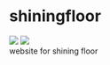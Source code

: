 # shiningfloor
<a href="https://codeclimate.com/github/ankitsilaich/shiningfloor"><img src="https://codeclimate.com/github/ankitsilaich/shiningfloor/badges/gpa.svg" /></a>
 <a href="https://codeclimate.com/github/ankitsilaich/shiningfloor/coverage"><img src="https://codeclimate.com/github/ankitsilaich/shiningfloor/badges/coverage.svg" /></a><br>
website for shining floor
